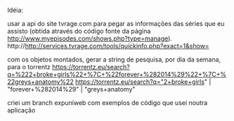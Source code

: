 ﻿Idéia:

usar a api do site tvrage.com para pegar as informações das séries que eu assisto (obtida através do código fonte da página http://www.myepisodes.com/shows.php?type=manage).
http://http://services.tvrage.com/tools/quickinfo.php?exact=1&show=

com os objetos montados, gerar a string de pesquisa, por dia da semana, para o torrentz
https://torrentz.eu/search?q=%222+broke+girls%22+%7C+%22forever+%282014%29%22+%7C+%22greys+anatomy%22
https://torrentz.eu/search?q="2+broke+girls" | "forever+%282014%29" | "greys+anatomy"

criei um branch expuniweb com exemplos de código que usei noutra aplicação
